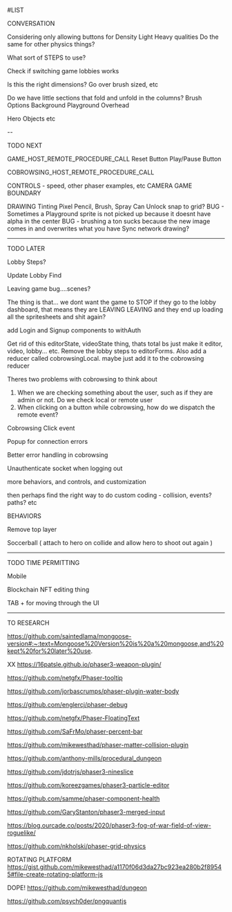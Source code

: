 #LIST

CONVERSATION

Considering only allowing buttons for Density
  Light Heavy qualities
  Do the same for other physics things?

What sort of STEPS to use?

Check if switching game lobbies works

Is this the right dimensions? Go over brush sized, etc

Do we have little sections that fold and unfold in the columns?
  Brush Options
  Background
  Playground
  Overhead

  Hero
  Objects
  etc

--

TODO NEXT

GAME_HOST_REMOTE_PROCEDURE_CALL
Reset Button
Play/Pause Button

COBROWSING_HOST_REMOTE_PROCEDURE_CALL

CONTROLS - speed, other phaser examples, etc
CAMERA
GAME BOUNDARY

DRAWING
  Tinting
  Pixel Pencil, Brush, Spray Can
  Unlock snap to grid?
  BUG - Sometimes a Playground sprite is not picked up because it doesnt have alpha in the center
  BUG - brushing a ton sucks because the new image comes in and overwrites what you have
  Sync network drawing?

--------

TODO LATER

Lobby Steps?

Update Lobby Find

Leaving game bug....scenes?

The thing is that... we dont want the game to STOP if they go to the lobby dashboard, that means they are LEAVING LEAVING and they end up loading all the spritesheets and shit again?

add Login and Signup components to withAuth

Get rid of this editorState, videoState thing, thats total bs just make it editor, video, lobby... etc. Remove the lobby steps to editorForms. Also add a reducer called cobrowsingLocal. maybe just add it to the cobrowsing reducer

Theres two problems with cobrowsing to think about
1) When we are checking something about the user, such as if they are admin or not. Do we check local or remote user
2) When clicking on a button while cobrowsing, how do we dispatch the remote event?

Cobrowsing Click event

Popup for connection errors

Better error handling in cobrowsing

Unauthenticate socket when logging out

more behaviors, and controls, and customization

then perhaps find the right way to do custom coding - collision, events? paths? etc

BEHAVIORS

Remove top layer

Soccerball ( attach to hero on collide and allow hero to shoot out again )

--------

TODO TIME PERMITTING

Mobile

Blockchain NFT editing thing

TAB + for moving through the UI

--------

TO RESEARCH

https://github.com/saintedlama/mongoose-version#:~:text=Mongoose%20Version%20is%20a%20mongoose,and%20kept%20for%20later%20use.

XX https://16patsle.github.io/phaser3-weapon-plugin/

https://github.com/netgfx/Phaser-tooltip

https://github.com/jorbascrumps/phaser-plugin-water-body

https://github.com/englercj/phaser-debug

https://github.com/netgfx/Phaser-FloatingText

https://github.com/SaFrMo/phaser-percent-bar

https://github.com/mikewesthad/phaser-matter-collision-plugin

https://github.com/anthony-mills/procedural_dungeon

https://github.com/jdotrjs/phaser3-nineslice

https://github.com/koreezgames/phaser3-particle-editor

https://github.com/samme/phaser-component-health

https://github.com/GaryStanton/phaser3-merged-input

https://blog.ourcade.co/posts/2020/phaser3-fog-of-war-field-of-view-roguelike/

https://github.com/nkholski/phaser-grid-physics

ROTATING PLATFORM
https://gist.github.com/mikewesthad/a1170f06d3da27bc923ea280b2f89545#file-create-rotating-platform-js

DOPE!
https://github.com/mikewesthad/dungeon

https://github.com/psych0der/pngquantjs